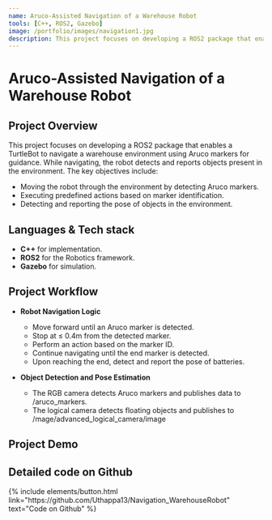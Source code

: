 ```yaml
---
name: Aruco-Assisted Navigation of a Warehouse Robot
tools: [C++, ROS2, Gazebo]
image: /portfolio/images/navigation1.jpg
description: This project focuses on developing a ROS2 package that enables a robot to navigate a warehouse environment.
---
```


# Aruco-Assisted Navigation of a Warehouse Robot

## Project Overview

This project focuses on developing a ROS2 package that enables a TurtleBot to navigate a warehouse environment using Aruco markers for guidance. While navigating, the robot detects and reports objects present in the environment. The key objectives include:
- Moving the robot through the environment by detecting Aruco markers.
- Executing predefined actions based on marker identification.
- Detecting and reporting the pose of objects in the environment.

## Languages & Tech stack

- **C++** for implementation.
- **ROS2** for the Robotics framework.
- **Gazebo** for simulation.


## Project Workflow

- **Robot Navigation Logic**
    - Move forward until an Aruco marker is detected.
    - Stop at ≤ 0.4m from the detected marker.
    - Perform an action based on the marker ID.
    - Continue navigating until the end marker is detected.
    - Upon reaching the end, detect and report the pose of batteries.

- **Object Detection and Pose Estimation**
    - The RGB camera detects Aruco markers and publishes data to /aruco_markers.
    - The logical camera detects floating objects and publishes to /mage/advanced_logical_camera/image


## Project Demo

 <!-- **Path Visualization in Matplotlib** -->
<!-- ![Vibration Data](/portfolio/images/bearing_project2.png) -->

 <!-- **Path Simulation in Gazebo** -->
<!-- ![Bearing Health](/portfolio/images/bearing_project3.png) -->


## Detailed code on Github

<div class="left">
{% include elements/button.html link="https://github.com/Uthappa13/Navigation_WarehouseRobot" text="Code on Github" %}
</div>
